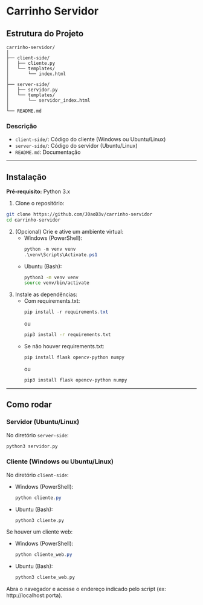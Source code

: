 # Carrinho Servidor

## Estrutura do Projeto

```
carrinho-servidor/
│
├── client-side/
│   ├── cliente.py
│   └── templates/
│       └── index.html
│
├── server-side/
│   ├── servidor.py
│   └── templates/
│       └── servidor_index.html
│
└── README.md
```

### Descrição

- `client-side/`: Código do cliente (Windows ou Ubuntu/Linux)
- `server-side/`: Código do servidor (Ubuntu/Linux)
- `README.md`: Documentação

---

## Instalação

**Pré-requisito:** Python 3.x

1. Clone o repositório:

```bash
git clone https://github.com/J0aoD3v/carrinho-servidor
cd carrinho-servidor
```

2. (Opcional) Crie e ative um ambiente virtual:
   - Windows (PowerShell):
     ```powershell
     python -m venv venv
     .\venv\Scripts\Activate.ps1
     ```
   - Ubuntu (Bash):
     ```bash
     python3 -m venv venv
     source venv/bin/activate
     ```
3. Instale as dependências:
   - Com requirements.txt:
     ```powershell
     pip install -r requirements.txt
     ```
     ou
     ```bash
     pip3 install -r requirements.txt
     ```
   - Se não houver requirements.txt:
     ```powershell
     pip install flask opencv-python numpy
     ```
     ou
     ```bash
     pip3 install flask opencv-python numpy
     ```

---

## Como rodar

### Servidor (Ubuntu/Linux)

No diretório `server-side`:

```bash
python3 servidor.py
```

### Cliente (Windows ou Ubuntu/Linux)

No diretório `client-side`:

- Windows (PowerShell):
  ```powershell
  python cliente.py
  ```
- Ubuntu (Bash):
  ```bash
  python3 cliente.py
  ```

Se houver um cliente web:

- Windows (PowerShell):
  ```powershell
  python cliente_web.py
  ```
- Ubuntu (Bash):
  ```bash
  python3 cliente_web.py
  ```

Abra o navegador e acesse o endereço indicado pelo script (ex: http://localhost:porta).
